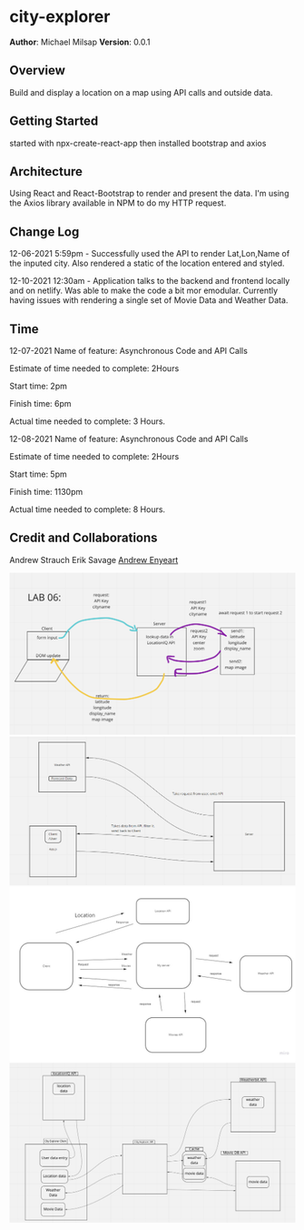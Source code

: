 # city-explorer

**Author**: Michael Milsap
**Version**: 0.0.1

## Overview

Build and display a location on a map using API calls and outside data.

## Getting Started

started with npx-create-react-app
then installed bootstrap and axios

## Architecture

Using React and React-Bootstrap to render and present the data. I'm using the Axios library available in NPM to do my HTTP request.

## Change Log

12-06-2021 5:59pm - Successfully used the API to render Lat,Lon,Name of the inputed city. Also rendered a static of the location entered and styled.

12-10-2021 12:30am - Application talks to the backend and frontend locally and on netlify. Was able to make the code a bit mor emodular. Currently having issues with rendering a single set of Movie Data and Weather Data.

## Time

12-07-2021
Name of feature: Asynchronous Code and API Calls

Estimate of time needed to complete: 2Hours

Start time: 2pm

Finish time: 6pm

Actual time needed to complete: 3 Hours.

12-08-2021
Name of feature: Asynchronous Code and API Calls

Estimate of time needed to complete: 2Hours

Start time: 5pm

Finish time: 1130pm

Actual time needed to complete: 8 Hours.

## Credit and Collaborations

Andrew Strauch
Erik Savage
[Andrew Enyeart](github.com/aenyeart)

<img src="Lab06.png"/>
<img src="Lab07.PNG"/>
<img src="Lab08.jpg"/>
<img src="lab10.png"/>
